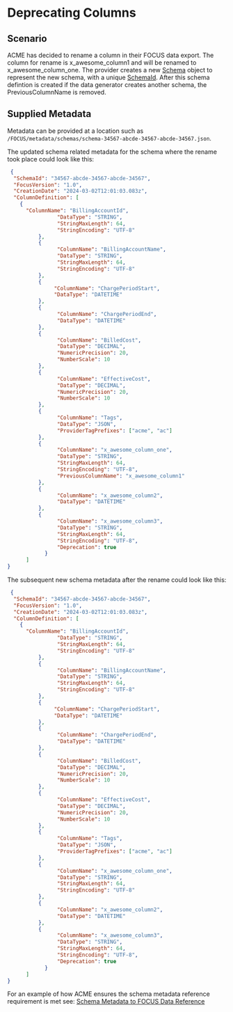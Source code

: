 # Deprecating Columns

## Scenario

ACME has decided to rename a column in their FOCUS data export. The column for rename is x_awesome_column1 and will be renamed to x_awesome_column_one. The provider creates a new [Schema](#schema) object to represent the new schema, with a unique [SchemaId](#schemaid). After this schema defintion is created if the data generator creates another schema, the PreviousColumnName is removed.  

## Supplied Metadata

Metadata can be provided at a location such as `/FOCUS/metadata/schemas/schema-34567-abcde-34567-abcde-34567.json`.

The updated schema related metadata for the schema where the rename took place could look like this:

```json
 {
  "SchemaId": "34567-abcde-34567-abcde-34567",
  "FocusVersion": "1.0",
  "CreationDate": "2024-03-02T12:01:03.083z",
  "ColumnDefinition": [
    {
      "ColumnName": "BillingAccountId",
                "DataType": "STRING",
                "StringMaxLength": 64,
                "StringEncoding": "UTF-8"
          },
          {
                "ColumnName": "BillingAccountName",
                "DataType": "STRING",
                "StringMaxLength": 64,
                "StringEncoding": "UTF-8"
          },
          {
               "ColumnName": "ChargePeriodStart",
               "DataType": "DATETIME"
          },
          {
                "ColumnName": "ChargePeriodEnd",
                "DataType": "DATETIME"
          },
          {
                "ColumnName": "BilledCost",
                "DataType": "DECIMAL",
                "NumericPrecision": 20,
                "NumberScale": 10
          },
          {
                "ColumnName": "EffectiveCost",
                "DataType": "DECIMAL",
                "NumericPrecision": 20,
                "NumberScale": 10
          },
          {
                "ColumnName": "Tags",
                "DataType": "JSON",
                "ProviderTagPrefixes": ["acme", "ac"]
          },
          {
                "ColumnName": "x_awesome_column_one",
                "DataType": "STRING",
                "StringMaxLength": 64,
                "StringEncoding": "UTF-8",
                "PreviousColumnName": "x_awesome_column1"
          },
          {
                "ColumnName": "x_awesome_column2",
                "DataType": "DATETIME"
          }, 
          {
                "ColumnName": "x_awesome_column3",
                "DataType": "STRING",
                "StringMaxLength": 64,
                "StringEncoding": "UTF-8",
                "Deprecation": true
            }
      ]
}
```

The subsequent new schema metadata after the rename could look like this:

```json
 {
  "SchemaId": "34567-abcde-34567-abcde-34567",
  "FocusVersion": "1.0",
  "CreationDate": "2024-03-02T12:01:03.083z",
  "ColumnDefinition": [
    {
      "ColumnName": "BillingAccountId",
                "DataType": "STRING",
                "StringMaxLength": 64,
                "StringEncoding": "UTF-8"
          },
          {
                "ColumnName": "BillingAccountName",
                "DataType": "STRING",
                "StringMaxLength": 64,
                "StringEncoding": "UTF-8"
          },
          {
               "ColumnName": "ChargePeriodStart",
               "DataType": "DATETIME"
          },
          {
                "ColumnName": "ChargePeriodEnd",
                "DataType": "DATETIME"
          },
          {
                "ColumnName": "BilledCost",
                "DataType": "DECIMAL",
                "NumericPrecision": 20,
                "NumberScale": 10
          },
          {
                "ColumnName": "EffectiveCost",
                "DataType": "DECIMAL",
                "NumericPrecision": 20,
                "NumberScale": 10
          },
          {
                "ColumnName": "Tags",
                "DataType": "JSON",
                "ProviderTagPrefixes": ["acme", "ac"]
          },
          {
                "ColumnName": "x_awesome_column_one",
                "DataType": "STRING",
                "StringMaxLength": 64,
                "StringEncoding": "UTF-8"
          },
          {
                "ColumnName": "x_awesome_column2",
                "DataType": "DATETIME"
          }, 
          {
                "ColumnName": "x_awesome_column3",
                "DataType": "STRING",
                "StringMaxLength": 64,
                "StringEncoding": "UTF-8",
                "Deprecation": true
            }
      ]
}
```
For an example of how ACME ensures the schema metadata reference requirement is met see: [Schema Metadata to FOCUS Data Reference](#schemametadatatofocusdatareference)

